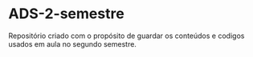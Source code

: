 # ADS-2-semestre
Repositório criado com o propósito de guardar os conteúdos e codigos usados em aula no segundo semestre.

